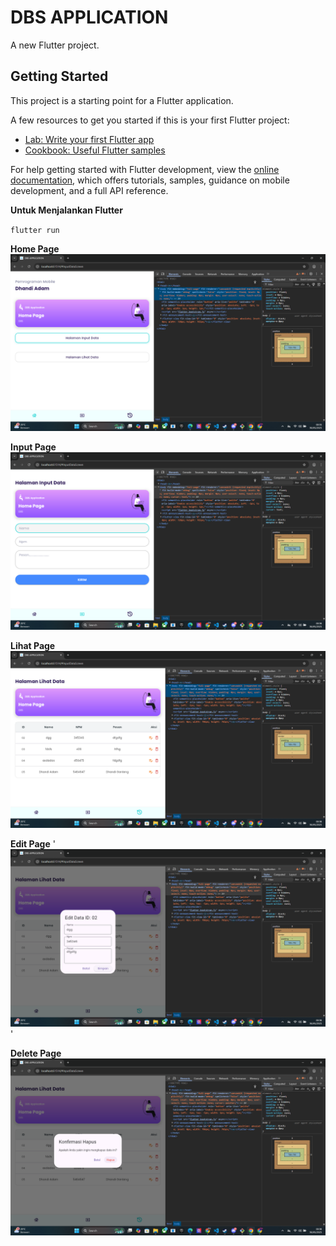 # DBS APPLICATION

A new Flutter project.

## Getting Started

This project is a starting point for a Flutter application.

A few resources to get you started if this is your first Flutter project:

- [Lab: Write your first Flutter app](https://docs.flutter.dev/get-started/codelab)
- [Cookbook: Useful Flutter samples](https://docs.flutter.dev/cookbook)

For help getting started with Flutter development, view the
[online documentation](https://docs.flutter.dev/), which offers tutorials,
samples, guidance on mobile development, and a full API reference.

**Untuk Menjalankan Flutter**

`flutter run`

**Home Page**
![alt text](assets/images/HomePage.png)

**Input Page**
![alt text](assets/images/InputData.png)

**Lihat Page**
![alt text](assets/images/LihatData.png)

**Edit Page**
'![alt text](assets/images/Edit.png)'

**Delete Page**
![alt text](assets/images/Delete.png)
